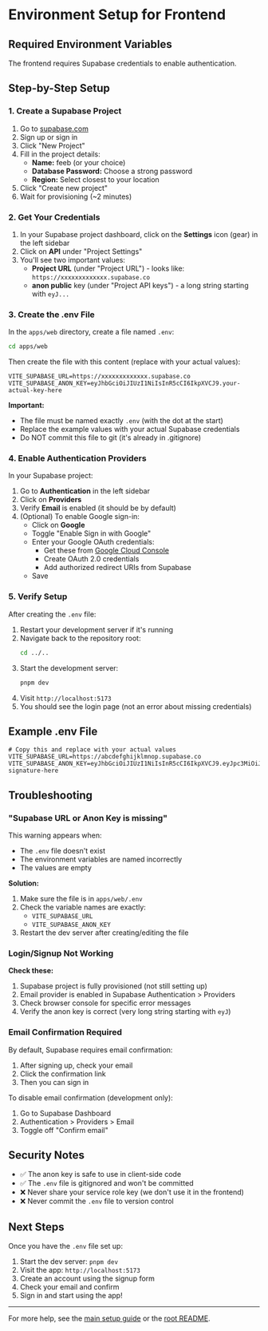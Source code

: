 # Environment Setup for Frontend

## Required Environment Variables

The frontend requires Supabase credentials to enable authentication.

## Step-by-Step Setup

### 1. Create a Supabase Project

1. Go to [supabase.com](https://supabase.com)
2. Sign up or sign in
3. Click "New Project"
4. Fill in the project details:
   - **Name:** feeb (or your choice)
   - **Database Password:** Choose a strong password
   - **Region:** Select closest to your location
5. Click "Create new project"
6. Wait for provisioning (~2 minutes)

### 2. Get Your Credentials

1. In your Supabase project dashboard, click on the **Settings** icon (gear) in the left sidebar
2. Click on **API** under "Project Settings"
3. You'll see two important values:
   - **Project URL** (under "Project URL") - looks like: `https://xxxxxxxxxxxxx.supabase.co`
   - **anon public** key (under "Project API keys") - a long string starting with `eyJ...`

### 3. Create the .env File

In the `apps/web` directory, create a file named `.env`:

```bash
cd apps/web
```

Then create the file with this content (replace with your actual values):

```env
VITE_SUPABASE_URL=https://xxxxxxxxxxxxx.supabase.co
VITE_SUPABASE_ANON_KEY=eyJhbGciOiJIUzI1NiIsInR5cCI6IkpXVCJ9.your-actual-key-here
```

**Important:**
- The file must be named exactly `.env` (with the dot at the start)
- Replace the example values with your actual Supabase credentials
- Do NOT commit this file to git (it's already in .gitignore)

### 4. Enable Authentication Providers

In your Supabase project:

1. Go to **Authentication** in the left sidebar
2. Click on **Providers**
3. Verify **Email** is enabled (it should be by default)
4. (Optional) To enable Google sign-in:
   - Click on **Google**
   - Toggle "Enable Sign in with Google"
   - Enter your Google OAuth credentials:
     - Get these from [Google Cloud Console](https://console.cloud.google.com)
     - Create OAuth 2.0 credentials
     - Add authorized redirect URIs from Supabase
   - Save

### 5. Verify Setup

After creating the `.env` file:

1. Restart your development server if it's running
2. Navigate back to the repository root:
   ```bash
   cd ../..
   ```
3. Start the development server:
   ```bash
   pnpm dev
   ```
4. Visit `http://localhost:5173`
5. You should see the login page (not an error about missing credentials)

## Example .env File

```env
# Copy this and replace with your actual values
VITE_SUPABASE_URL=https://abcdefghijklmnop.supabase.co
VITE_SUPABASE_ANON_KEY=eyJhbGciOiJIUzI1NiIsInR5cCI6IkpXVCJ9.eyJpc3MiOiJzdXBhYmFzZSIsInJlZiI6ImFiY2RlZmdoaWprbG1ub3AiLCJyb2xlIjoiYW5vbiIsImlhdCI6MTY5ODc1MjQwMCwiZXhwIjoyMDE0MzI4NDAwfQ.example-signature-here
```

## Troubleshooting

### "Supabase URL or Anon Key is missing"

This warning appears when:
- The `.env` file doesn't exist
- The environment variables are named incorrectly
- The values are empty

**Solution:**
1. Make sure the file is in `apps/web/.env`
2. Check the variable names are exactly:
   - `VITE_SUPABASE_URL`
   - `VITE_SUPABASE_ANON_KEY`
3. Restart the dev server after creating/editing the file

### Login/Signup Not Working

**Check these:**
1. Supabase project is fully provisioned (not still setting up)
2. Email provider is enabled in Supabase Authentication > Providers
3. Check browser console for specific error messages
4. Verify the anon key is correct (very long string starting with `eyJ`)

### Email Confirmation Required

By default, Supabase requires email confirmation:
1. After signing up, check your email
2. Click the confirmation link
3. Then you can sign in

To disable email confirmation (development only):
1. Go to Supabase Dashboard
2. Authentication > Providers > Email
3. Toggle off "Confirm email"

## Security Notes

- ✅ The anon key is safe to use in client-side code
- ✅ The `.env` file is gitignored and won't be committed
- ❌ Never share your service role key (we don't use it in the frontend)
- ❌ Never commit the `.env` file to version control

## Next Steps

Once you have the `.env` file set up:
1. Start the dev server: `pnpm dev`
2. Visit the app: `http://localhost:5173`
3. Create an account using the signup form
4. Check your email and confirm
5. Sign in and start using the app!

---

For more help, see the [main setup guide](../../SETUP.md) or the [root README](../../README.md).

